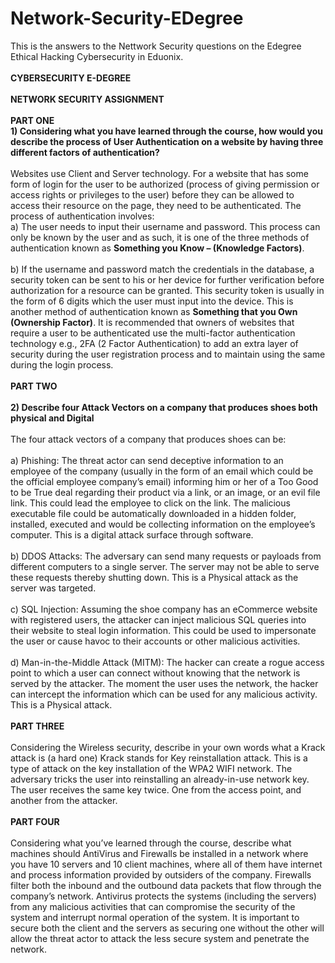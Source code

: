# Network-Security-EDegree
This is the answers to the Nettwork Security questions on the Edegree Ethical Hacking Cybersecurity in Eduonix.<br><br>
<b>CYBERSECURITY E-DEGREE</b><br><br>
<b>NETWORK SECURITY ASSIGNMENT</b><br><br>
<b>PART ONE</b><br>
<b>1) Considering what you have learned through the course, how would you describe the process of User Authentication on a website by having three different factors of authentication?</b><br><br>
Websites use Client and Server technology. For a website that has some form of login for the user to be authorized (process of giving permission or access rights or privileges to the user) before they can be allowed to access their resource on the page, they need to be authenticated.
The process of authentication involves:<br>
a) The user needs to input their username and password. This process can only be known by the user and as such, it is one of the three methods of authentication known as <b>Something you Know – (Knowledge Factors)</b>.<br><br>
b) If the username and password match the credentials in the database, a security token can be sent to his or her device for further verification before authorization for a resource can be granted. This security token is usually in the form of 6 digits which the user must input into the device. This is another method of authentication known as <b>Something that you Own (Ownership Factor)</b>. It is recommended that owners of websites that require a user to be authenticated use the multi-factor authentication technology e.g., 2FA (2 Factor Authentication) to add an extra layer of security during the user registration process and to maintain using the same during the login process.<br><br>
<b>PART TWO</b><br><br>
<b>2) Describe four Attack Vectors on a company that produces shoes both physical and Digital</b><br><br>
The four attack vectors of a company that produces shoes can be:<br><br>
a) Phishing: The threat actor can send deceptive information to an employee of the company (usually in the form of an email which could be the official employee company’s email) informing him or her of a Too Good to be True deal regarding their product via a link, or an image, or an evil file link. This could lead the employee to click on the link. The malicious executable file could be automatically downloaded in a hidden folder, installed, executed and would be collecting information on the employee’s computer. This is a digital attack surface through software.<br><br>
b) DDOS Attacks: The adversary can send many requests or payloads from different computers to a single server. The server may not be able to serve these requests thereby shutting down. This is a Physical attack as the server was targeted.<br><br>
c) SQL Injection: Assuming the shoe company has an eCommerce website with registered users, the attacker can inject malicious SQL queries into their website to steal login information. This could be used to impersonate the user or cause havoc to their accounts or other malicious activities.<br><br>
d) Man-in-the-Middle Attack (MITM): The hacker can create a rogue access point to which a user can connect without knowing that the network is served by the attacker. The moment the user uses the network, the hacker can intercept the information which can be used for any malicious activity. This is a Physical attack.<br><br>
<b>PART THREE</b><br><br>
Considering the Wireless security, describe in your own words what a Krack attack is (a hard one)
Krack stands for Key reinstallation attack. This is a type of attack on the key installation of the WPA2 WIFI network. The adversary tricks the user into reinstalling an already-in-use network key. The user receives the same key twice. One from the access point, and another from the attacker.<br><br>
<b>PART FOUR</b><br><br>
Considering what you’ve learned through the course, describe what machines should AntiVirus and Firewalls be installed in a network where you have 10 servers and 10 client machines, where all of them have internet and process information provided by outsiders of the company.
Firewalls filter both the inbound and the outbound data packets that flow through the company’s network. Antivirus protects the systems (including the servers) from any malicious activities that can compromise the security of the system and interrupt normal operation of the system.
It is important to secure both the client and the servers as securing one without the other will allow the threat actor to attack the less secure system and penetrate the network.
